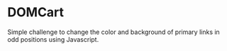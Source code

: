 # DOMCart
Simple challenge  to change the color and background of primary links in odd positions using Javascript.
